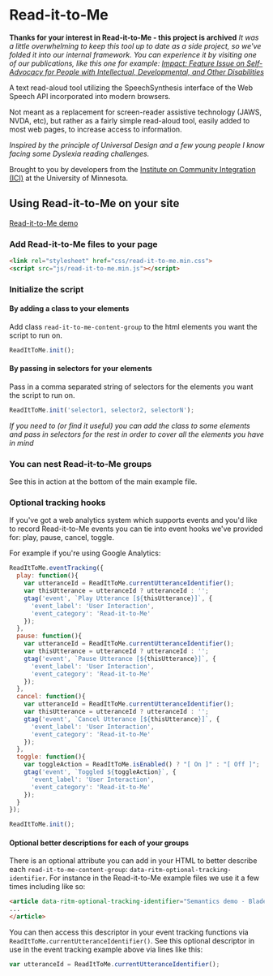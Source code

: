 # Read-it-to-Me

**Thanks for your interest in Read-it-to-Me - this project is archived**
*It was a little overwhelming to keep this tool up to date as a side project, so we've folded it into our internal framework.*
*You can experience it by visiting one of our publications, like this one for example: [Impact: Feature Issue on Self-Advocacy for People with Intellectual, Developmental, and Other Disabilities](https://publications.ici.umn.edu/impact/33-1/cover)*

A text read-aloud tool utilizing the SpeechSynthesis interface of the Web Speech API incorporated into modern browsers.

Not meant as a replacement for screen-reader assistive technology (JAWS, NVDA, etc), but rather as a fairly simple read-aloud tool, easily added to most web pages, to increase access to information.

*Inspired by the principle of Universal Design and a few young people I know facing some Dyslexia reading challenges.*

Brought to you by developers from the [Institute on Community Integration (ICI)](https://ici.umn.edu/) at the University of Minnesota.

## Using Read-it-to-Me on your site
[Read-it-to-Me demo](https://umn-ici.github.io/read-it-to-me/dist/example/)

### Add Read-it-to-Me files to your page

```html
<link rel="stylesheet" href="css/read-it-to-me.min.css">
<script src="js/read-it-to-me.min.js"></script>
```

### Initialize the script

#### By adding a class to your elements
Add class `read-it-to-me-content-group` to the html elements you want the script to run on.
```javascript
ReadItToMe.init();
```

#### By passing in selectors for your elements
Pass in a comma separated string of selectors for the elements you want the script to run on.
```javascript
ReadItToMe.init('selector1, selector2, selectorN');
```

*If you need to (or find it useful) you can add the class to some elements and pass in selectors for the rest in order to cover all the elements you have in mind*

### You can nest Read-it-to-Me groups
See this in action at the bottom of the main example file.

### Optional tracking hooks
If you've got a web analytics system which supports events and you'd like to record Read-it-to-Me events you can tie into event hooks we've provided for: play, pause, cancel, toggle.

For example if you're using Google Analytics:

```javascript
ReadItToMe.eventTracking({
  play: function(){
    var utteranceId = ReadItToMe.currentUtteranceIdentifier();
    var thisUtterance = utteranceId ? utteranceId : '';
    gtag('event', `Play Utterance [${thisUtterance}]`, {
      'event_label': 'User Interaction',
      'event_category': 'Read-it-to-Me'
    });
  },
  pause: function(){
    var utteranceId = ReadItToMe.currentUtteranceIdentifier();
    var thisUtterance = utteranceId ? utteranceId : '';
    gtag('event', `Pause Utterance [${thisUtterance}]`, {
      'event_label': 'User Interaction',
      'event_category': 'Read-it-to-Me'
    });
  },
  cancel: function(){
    var utteranceId = ReadItToMe.currentUtteranceIdentifier();
    var thisUtterance = utteranceId ? utteranceId : '';
    gtag('event', `Cancel Utterance [${thisUtterance}]`, {
      'event_label': 'User Interaction',
      'event_category': 'Read-it-to-Me'
    });
  },
  toggle: function(){
    var toggleAction = ReadItToMe.isEnabled() ? "[ On ]" : "[ Off ]";
    gtag('event', `Toggled ${toggleAction}`, {
      'event_label': 'User Interaction',
      'event_category': 'Read-it-to-Me'
    });
  }
});

ReadItToMe.init();
```

#### Optional better descriptions for each of your groups
There is an optional attribute you can add in your HTML to better describe each `read-it-to-me-content-group`: `data-ritm-optional-tracking-identifier`.  For instance in the Read-it-to-Me example files we use it a few times including like so:

```html
<article data-ritm-optional-tracking-identifier="Semantics demo - Blade Runner Tears in Rain.">
...
</article>
```

You can then access this descriptor in your event tracking functions via `ReadItToMe.currentUtteranceIdentifier()`. See this optional descriptor in use in the event tracking example above via lines like this:

```javascript
var utteranceId = ReadItToMe.currentUtteranceIdentifier();
```
